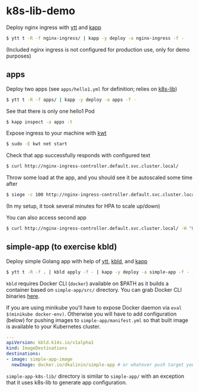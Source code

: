 # k8s-lib-demo

Deploy nginx ingress with [ytt](https://github.com/k14s/ytt) and [kapp](https://github.com/k14s/kapp)

```bash
$ ytt t -R -f nginx-ingress/ | kapp -y deploy -a nginx-ingress -f -
```

(Included nginx ingress is not configured for production use, only for demo purposes)

## apps

Deploy two apps (see `apps/hello1.yml` for definition; relies on [k8s-lib](https://github.com/k14s/k8s-lib))

```bash
$ ytt t -R -f apps/ | kapp -y deploy -a apps -f -
```

See that there is only one hello1 Pod

```bash
$ kapp inspect -a apps -t
```

Expose ingress to your machine with [kwt](https://github.com/k14s/kwt)

```bash
$ sudo -E kwt net start
```

Check that app successfully responds with configured text

```bash
$ curl http://nginx-ingress-controller.default.svc.cluster.local/
```

Throw some load at the app, and you should see it be autoscaled some time after

```bash
$ siege -c 100 http://nginx-ingress-controller.default.svc.cluster.local/
```

(In my setup, it took several minutes for HPA to scale up/down)

You can also access second app

```bash
$ curl http://nginx-ingress-controller.default.svc.cluster.local/ -H "Host: hello2.com"
```

## simple-app (to exercise kbld)

Deploy simple Golang app with help of [ytt](https://github.com/k14s/ytt), [kbld](https://github.com/k14s/kbld), and [kapp](https://github.com/k14s/kapp)

```bash
$ ytt t -R -f . | kbld apply -f - | kapp -y deploy -a simple-app -f - --diff-changes
```

`kbld` requires Docker CLI (`docker`) available on $PATH as it builds a container based on `simple-app/src/` directory. You can grab Docker CLI binaries [here](https://docs.docker.com/install/linux/docker-ce/binaries/).

If you are using minikube you'll have to expose Docker daemon via `eval $(minikube docker-env)`. Otherwise you will have to add configuration (below) for pushing images to `simple-app/manifest.yml` so that built image is available to your Kubernetes cluster.

```yaml
---
apiVersion: kbld.k14s.io/v1alpha1
kind: ImageDestinations
destinations:
- image: simple-app-image
  newImage: docker.io/dkalinin/simple-app # or whatever push target your Docker can push to
```

`simple-app-k8s-lib/` directory is similar to `simple-app/` with an exception that it uses k8s-lib to generate app configuration.
